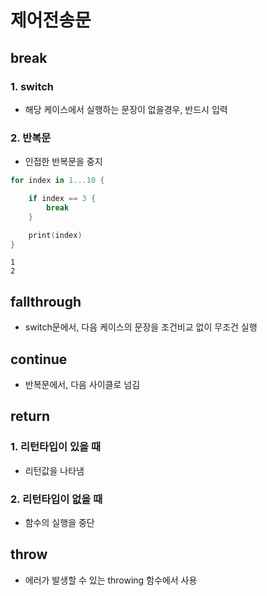 # 제어전송문
## break
### 1. switch
+ 해당 케이스에서 실행하는 문장이 없을경우, 반드시 입력
### 2. 반복문
+ 인접한 반복문을 중지
~~~swift
for index in 1...10 {

    if index == 3 {
        break
    }

    print(index)
}
~~~
    1
    2

## fallthrough
+ switch문에서, 다음 케이스의 문장을 조건비교 없이 무조건 실행  

## continue
+ 반복문에서, 다음 사이클로 넘김

## return
### 1. 리턴타입이 있을 때
+ 리턴값을 나타냄
### 2. 리턴타입이 없을 때
+ 함수의 실행을 중단

## throw
+ 에러가 발생할 수 있는 throwing 함수에서 사용
